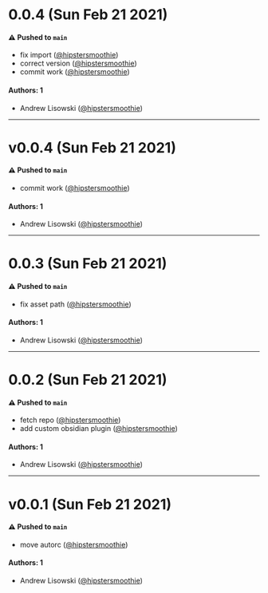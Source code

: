 # 0.0.4 (Sun Feb 21 2021)

#### ⚠️ Pushed to `main`

- fix import ([@hipstersmoothie](https://github.com/hipstersmoothie))
- correct version ([@hipstersmoothie](https://github.com/hipstersmoothie))
- commit work ([@hipstersmoothie](https://github.com/hipstersmoothie))

#### Authors: 1

- Andrew Lisowski ([@hipstersmoothie](https://github.com/hipstersmoothie))

---

# v0.0.4 (Sun Feb 21 2021)

#### ⚠️ Pushed to `main`

- commit work ([@hipstersmoothie](https://github.com/hipstersmoothie))

#### Authors: 1

- Andrew Lisowski ([@hipstersmoothie](https://github.com/hipstersmoothie))

---

# 0.0.3 (Sun Feb 21 2021)

#### ⚠️ Pushed to `main`

- fix asset path ([@hipstersmoothie](https://github.com/hipstersmoothie))

#### Authors: 1

- Andrew Lisowski ([@hipstersmoothie](https://github.com/hipstersmoothie))

---

# 0.0.2 (Sun Feb 21 2021)

#### ⚠️ Pushed to `main`

- fetch repo ([@hipstersmoothie](https://github.com/hipstersmoothie))
- add custom obsidian plugin ([@hipstersmoothie](https://github.com/hipstersmoothie))

#### Authors: 1

- Andrew Lisowski ([@hipstersmoothie](https://github.com/hipstersmoothie))

---

# v0.0.1 (Sun Feb 21 2021)

#### ⚠️ Pushed to `main`

- move autorc ([@hipstersmoothie](https://github.com/hipstersmoothie))

#### Authors: 1

- Andrew Lisowski ([@hipstersmoothie](https://github.com/hipstersmoothie))
